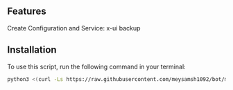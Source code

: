 ## Features

Create Configuration and Service: x-ui backup


## Installation

To use this script, run the following command in your terminal:

```bash
python3 <(curl -Ls https://raw.githubusercontent.com/meysamsh1092/bot/main/bot.py)
